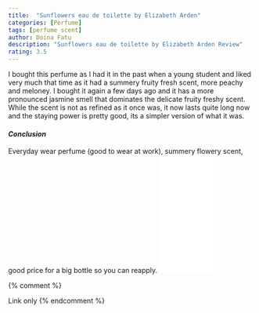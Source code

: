 ```yaml
---
title:  "Sunflowers eau de toilette by Elizabeth Arden"
categories: [Perfume]
tags: [perfume scent]
author: Doina Fatu
description: "Sunflowers eau de toilette by Elizabeth Arden Review"
rating: 3.5
---
```


I bought this perfume as I had it in the past when a young student and liked very much that time 
as it had a summery fruity fresh scent, more peachy and meloney. I bought it again a few days ago and
it has a more pronounced jasmine smell that dominates the delicate fruity freshy scent. 
While the scent is not as refined as it once was, it now lasts quite long now and the staying power is pretty good, 
its a simpler version of what it was.

<h4><em>Conclusion</em></h4>
Everyday wear perfume (good to wear at work), summery flowery scent, good price for a big bottle so you can reapply.

<iframe style="width:120px;height:240px;" marginwidth="0" marginheight="0" scrolling="no" frameborder="0" src="//ws-eu.amazon-adsystem.com/widgets/q?ServiceVersion=20070822&OneJS=1&Operation=GetAdHtml&MarketPlace=GB&source=ac&ref=tf_til&ad_type=product_link&tracking_id=martindye21-21&marketplace=amazon&region=GB&placement=B0009OAI18&asins=B0009OAI18&linkId=41810e9dbb1d2b6aee78c49984ba582b&show_border=true&link_opens_in_new_window=false&price_color=333333&title_color=0066c0&bg_color=ffffff">
</iframe>

{% comment %}

Link only
{% endcomment %}